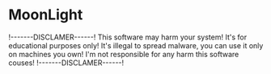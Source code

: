 # MoonLight
!-------DISCLAMER------!
This software may harm your system!
It's for educational purposes only!
It's illegal to spread malware, you can use it only on machines you own!
I'm not responsible for any harm this software couses!
!-------DISCLAMER------!
